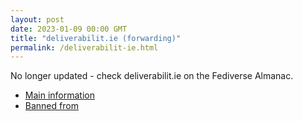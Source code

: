 ```yaml
---
layout: post
date: 2023-01-09 00:00 GMT
title: "deliverabilit.ie (forwarding)"
permalink: /deliverabilit-ie.html
---
```


No longer updated - check deliverabilit.ie on the Fediverse Almanac.

* [Main information](https://www.fediversealmanac.com/api/v1/instances/deliverabilit.ie)
* [Banned from](https://www.fediversealmanac.com/api/v1/instances/deliverabilit.ie/banned_from)

